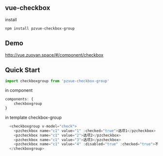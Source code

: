 ## vue-checkbox
install
```shell
npm install pzvue-checkbox-group
```
## Demo
http://vue.zuoyan.space/#/component/checkbox

## Quick Start

```js
import checkboxgroup from 'pzvue-checkbox-group'

```
in component
```js
components: {
    checkboxgroup
}
```
in template
checkbox-group
```js
  <checkboxgroup v-model="check">
    <pzcheckbox name="c1" value="1" :checked="true">选项1</pzcheckbox>
    <pzcheckbox name="c1" value="2">选项2</pzcheckbox>
    <pzcheckbox name="c1" value="3">选项3</pzcheckbox>
    <pzcheckbox name="c1" value="4" :disabled="true" :checked="true">不可用</pzcheckbox>
  </checkboxgroup>
```
